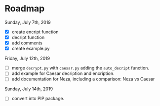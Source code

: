 # Roadmap

Sunday, July 7th, 2019

- [X] create encript function
- [X] decript function
- [X] add comments
- [X] create example.py

Friday, July 12th, 2019

- [ ] merge `decrypt.py` with `caesar.py` adding the `auto_decript` function.
- [ ] add example for Caesar decription and encription.
- [ ] add documentation for Neza, including a comparison: Neza vs Caesar

Sunday, July 14th, 2019
- [ ] convert into PIP package.
